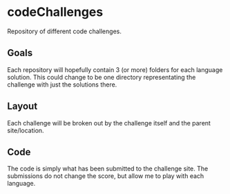 # codeChallenges
Repository of different code challenges.

## Goals
Each repository will hopefully contain 3 (or more) folders for each language solution. This could change to be one directory representating the challenge with just the solutions there.

## Layout
Each challenge will be broken out by the challenge itself and the parent site/location.

## Code
The code is simply what has been submitted to the challenge site. The submissions do not change the score, but allow me to play with each language.
